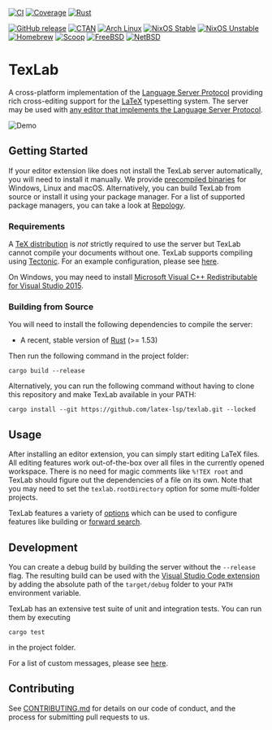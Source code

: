 [![CI](https://github.com/latex-lsp/texlab/workflows/CI/badge.svg)](https://github.com/latex-lsp/texlab/actions)
[![Coverage](https://codecov.io/gh/latex-lsp/texlab/branch/master/graph/badge.svg)](https://codecov.io/gh/latex-lsp/texlab)
[![Rust](https://img.shields.io/badge/rustc-1.58.1%2B-blue)](https://blog.rust-lang.org/2022/01/20/Rust-1.58.1.html)

[![GitHub release](https://img.shields.io/github/release/latex-lsp/texlab?label=github)](https://github.com/latex-lsp/texlab/releases)
[![CTAN](https://img.shields.io/ctan/v/texlab)](https://ctan.org/pkg/texlab)
[![Arch Linux](https://repology.org/badge/version-for-repo/arch/texlab.svg?header=arch%20linux)](https://www.archlinux.org/packages/community/x86_64/texlab/)
[![NixOS Stable](https://repology.org/badge/version-for-repo/nix_stable/texlab.svg?header=nixos%20stable)](https://nixos.org/nixos/packages.html?channel=nixos-20.03&query=texlab)
[![NixOS Unstable](https://repology.org/badge/version-for-repo/nix_unstable/texlab.svg?header=nixos%20unstable)](https://nixos.org/nixos/packages.html?channel=nixpkgs-unstable&query=texlab)
[![Homebrew](https://repology.org/badge/version-for-repo/homebrew/texlab.svg?header=homebrew)](https://formulae.brew.sh/formula/texlab)
[![Scoop](https://repology.org/badge/version-for-repo/scoop/texlab.svg?header=scoop)](https://scoop.sh/)
[![FreeBSD](https://repology.org/badge/version-for-repo/freebsd/texlab.svg?header=freebsd)](https://www.freshports.org/devel/texlab)
[![NetBSD](https://repology.org/badge/version-for-repo/pkgsrc_current/texlab.svg?header=netbsd)](https://pkgsrc.se/print/texlab)

# TexLab

A cross-platform implementation of the [Language Server Protocol](https://microsoft.github.io/language-server-protocol)
providing rich cross-editing support for the [LaTeX](https://www.latex-project.org/) typesetting system.
The server may be used with [any editor that implements the Language Server Protocol](https://microsoft.github.io/language-server-protocol/implementors/tools/).

![Demo](docs/demo.gif)

## Getting Started

If your editor extension like does not install the TexLab server automatically,
you will need to install it manually.
We provide [precompiled binaries](https://github.com/latex-lsp/texlab/releases)
for Windows, Linux and macOS.
Alternatively, you can build TexLab from source or install it using your package manager.
For a list of supported package managers, you can take a look at [Repology](https://repology.org/project/texlab/versions).

### Requirements

A [TeX distribution](https://www.latex-project.org/get/#tex-distributions) is _not_ strictly required
to use the server but TexLab cannot compile your documents without one.
TexLab supports compiling using [Tectonic](https://tectonic-typesetting.github.io/).
For an example configuration, please see [here](docs/tectonic.md).

On Windows, you may need to install [Microsoft Visual C++ Redistributable for Visual Studio 2015](https://www.microsoft.com/en-US/download/details.aspx?id=48145).

### Building from Source

You will need to install the following dependencies to compile the server:

- A recent, stable version of [Rust](https://rustup.rs/) (>= 1.53)

Then run the following command in the project folder:

```shell
cargo build --release
```

Alternatively, you can run the following command
without having to clone this repository and make TexLab available in your PATH:

```shell
cargo install --git https://github.com/latex-lsp/texlab.git --locked
```

## Usage

After installing an editor extension, you can simply start editing LaTeX files. All editing features work out-of-the-box over all files in the currently opened workspace.
There is no need for magic comments like `%!TEX root`
and TexLab should figure out the dependencies of a file on its own.
Note that you may need to set the `texlab.rootDirectory` option for some multi-folder projects.

TexLab features a variety of [options](docs/options.md) which can be used to configure features like building or [forward search](docs/previewing.md).

## Development

You can create a debug build by building the server without the `--release` flag.
The resulting build can be used with the [Visual Studio Code extension](https://github.com/latex-lsp/texlab-vscode)
by adding the absolute path of the `target/debug` folder to your `PATH` environment variable.

TexLab has an extensive test suite of unit and integration tests. You can run them by executing

```shell
cargo test
```

in the project folder.

For a list of custom messages, please see [here](docs/custom_messages.md).

## Contributing

See [CONTRIBUTING.md](CONTRIBUTING.md) for details on our code of conduct, and the process for submitting pull requests to us.
